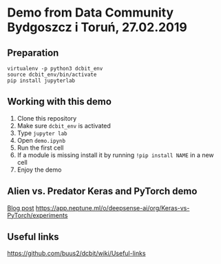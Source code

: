 # Demo from Data Community Bydgoszcz i Toruń, 27.02.2019

## Preparation
```
virtualenv -p python3 dcbit_env
source dcbit_env/bin/activate
pip install jupyterlab
```

## Working with this demo

1. Clone this repository
2. Make sure `dcbit_env` is activated
3. Type `jupyter lab`
4. Open `demo.ipynb`
5. Run the first cell
6. If a module is missing install it by running `!pip install NAME` in a new cell
7. Enjoy the demo

## Alien vs. Predator Keras and PyTorch demo

[Blog post](https://medium.freecodecamp.org/keras-vs-pytorch-avp-transfer-learning-c8b852c31f02)
https://app.neptune.ml/o/deepsense-ai/org/Keras-vs-PyTorch/experiments

## Useful links

https://github.com/buus2/dcbit/wiki/Useful-links
